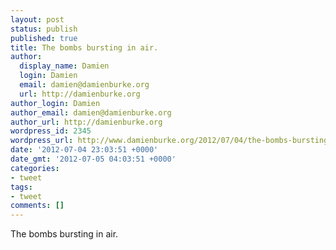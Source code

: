 ```yaml
---
layout: post
status: publish
published: true
title: The bombs bursting in air.
author:
  display_name: Damien
  login: Damien
  email: damien@damienburke.org
  url: http://damienburke.org
author_login: Damien
author_email: damien@damienburke.org
author_url: http://damienburke.org
wordpress_id: 2345
wordpress_url: http://www.damienburke.org/2012/07/04/the-bombs-bursting-in-air/
date: '2012-07-04 23:03:51 +0000'
date_gmt: '2012-07-05 04:03:51 +0000'
categories:
- tweet
tags:
- tweet
comments: []
---
```

<p>The bombs bursting in air.</p>
